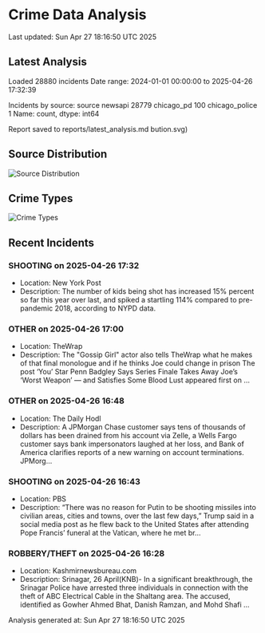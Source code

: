 # Crime Data Analysis
Last updated: Sun Apr 27 18:16:50 UTC 2025

## Latest Analysis

Loaded 28880 incidents
Date range: 2024-01-01 00:00:00 to 2025-04-26 17:32:39

Incidents by source:
source
newsapi           28779
chicago_pd          100
chicago_police        1
Name: count, dtype: int64

Report saved to reports/latest_analysis.md
bution.svg)

## Source Distribution
![Source Distribution](images/source_distribution.svg)

## Crime Types
![Crime Types](images/crime_types.svg)

## Recent Incidents

### SHOOTING on 2025-04-26 17:32
- Location: New York Post
- Description: The number of kids being shot has increased 15% percent so far this year over last, and spiked a startling 114% compared to pre-pandemic 2018, according to NYPD data.


### OTHER on 2025-04-26 17:00
- Location: TheWrap
- Description: The "Gossip Girl" actor also tells TheWrap what he makes of that final monologue and if he thinks Joe could change in prison
The post ‘You’ Star Penn Badgley Says Series Finale Takes Away Joe’s ‘Worst Weapon’ — and Satisfies Some Blood Lust appeared first on …


### OTHER on 2025-04-26 16:48
- Location: The Daily Hodl
- Description: A JPMorgan Chase customer says tens of thousands of dollars has been drained from his account via Zelle, a Wells Fargo customer says bank impersonators laughed at her loss, and Bank of America clarifies reports of a new warning on account terminations. JPMorg…


### SHOOTING on 2025-04-26 16:43
- Location: PBS
- Description: “There was no reason for Putin to be shooting missiles into civilian areas, cities and towns, over the last few days,” Trump said in a social media post as he flew back to the United States after attending Pope Francis’ funeral at the Vatican, where he met br…


### ROBBERY/THEFT on 2025-04-26 16:28
- Location: Kashmirnewsbureau.com
- Description: Srinagar, 26 April(KNB)- In a significant breakthrough, the Srinagar Police have arrested three individuals in connection with the theft of ABC Electrical Cable in the Shaltang area. The accused, identified as Gowher Ahmed Bhat, Danish Ramzan, and Mohd Shafi …

Analysis generated at: Sun Apr 27 18:16:50 UTC 2025
